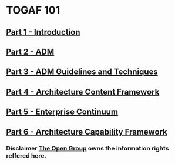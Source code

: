 # TOGAF 101 

## [Part 1 - Introduction ](study-notes/part-1.md)
## [Part 2 - ADM ](study-notes/part-2.md)
## [Part 3 - ADM Guidelines and Techniques ](study-notes/part-3.md)
## [Part 4 - Architecture Content Framework ](study-notes/part-4.md)
## [Part 5 - Enterprise Continuum ](study-notes/part-5.md)
## [Part 6 - Architecture Capability Framework ](study-notes/part-6.md)

### Disclaimer [The Open Group](https://pubs.opengroup.org/architecture/togaf92-doc/arch) owns the information rights reffered here.
